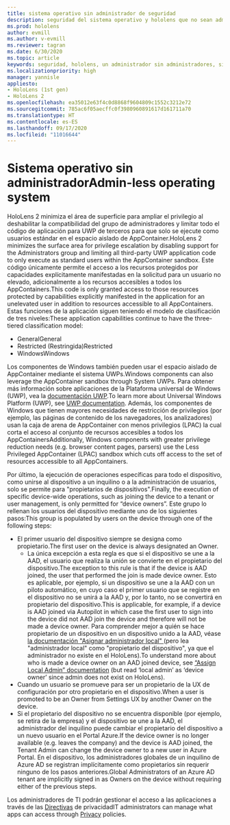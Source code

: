 ```yaml
---
title: sistema operativo sin administrador de seguridad
description: seguridad del sistema operativo y hololens que no sean administradores
ms.prod: hololens
author: evmill
ms.author: v-evmill
ms.reviewer: tagran
ms.date: 6/30/2020
ms.topic: article
keywords: seguridad, hololens, un administrador sin administradores, sin administradores, sistema operativo, sistema operativo sin administradores, administrador, so, so sin administradores, hololens 2, seguridad de hololens2
ms.localizationpriority: high
manager: yannisle
appliesto:
- HoloLens (1st gen)
- HoloLens 2
ms.openlocfilehash: ea35012e63f4c0d8868f9604809c1552c3212e72
ms.sourcegitcommit: 785ac6f05aecffc0f3980960891617d161711a70
ms.translationtype: HT
ms.contentlocale: es-ES
ms.lasthandoff: 09/17/2020
ms.locfileid: "11016644"
---
```

# <span data-ttu-id="29bb0-104">Sistema operativo sin administrador</span><span class="sxs-lookup"><span data-stu-id="29bb0-104">Admin-less operating system</span></span>

<span data-ttu-id="29bb0-105">HoloLens 2 minimiza el área de superficie para ampliar el privilegio al deshabilitar la compatibilidad del grupo de administradores y limitar todo el código de aplicación para UWP de terceros para que solo se ejecute como usuarios estándar en el espacio aislado de AppContainer.</span><span class="sxs-lookup"><span data-stu-id="29bb0-105">HoloLens 2 minimizes the surface area for privilege escalation by disabling support for the Administrators group and limiting all third-party UWP application code to only execute as standard users within the AppContainer sandbox.</span></span> <span data-ttu-id="29bb0-106">Este código únicamente permite el acceso a los recursos protegidos por capacidades explícitamente manifestadas en la solicitud para un usuario no elevado, adicionalmente a los recursos accesibles a todos los AppContainers.</span><span class="sxs-lookup"><span data-stu-id="29bb0-106">This code is only granted access to those resources protected by capabilities explicitly manifested in the application for an unelevated user in addition to resources accessible to all AppContainers.</span></span>
<span data-ttu-id="29bb0-107">Estas funciones de la aplicación siguen teniendo el modelo de clasificación de tres niveles:</span><span class="sxs-lookup"><span data-stu-id="29bb0-107">These application capabilities continue to have the three-tiered classification model:</span></span>
  * <span data-ttu-id="29bb0-108">General</span><span class="sxs-lookup"><span data-stu-id="29bb0-108">General</span></span>
  * <span data-ttu-id="29bb0-109">Restricted (Restringida)</span><span class="sxs-lookup"><span data-stu-id="29bb0-109">Restricted</span></span>
  * <span data-ttu-id="29bb0-110">Windows</span><span class="sxs-lookup"><span data-stu-id="29bb0-110">Windows</span></span>

<span data-ttu-id="29bb0-111">Los componentes de Windows también pueden usar el espacio aislado de AppContainer mediante el sistema UWPs.</span><span class="sxs-lookup"><span data-stu-id="29bb0-111">Windows components can also leverage the AppContainer sandbox through System UWPs.</span></span> <span data-ttu-id="29bb0-112">Para obtener más información sobre aplicaciones de la Plataforma universal de Windows (UWP), vea la [documentación UWP](https://docs.microsoft.com/windows/uwp/).</span><span class="sxs-lookup"><span data-stu-id="29bb0-112">To learn more about Universal Windows Platform (UWP), see [UWP documentation](https://docs.microsoft.com/windows/uwp/).</span></span> <span data-ttu-id="29bb0-113">Además, los componentes de Windows que tienen mayores necesidades de restricción de privilegios (por ejemplo, las páginas de contenido de los navegadores, los analizadores) usan la caja de arena de AppContainer con menos privilegios (LPAC) la cual corta el acceso al conjunto de recursos accesibles a todos los AppContainers</span><span class="sxs-lookup"><span data-stu-id="29bb0-113">Additionally, Windows components with greater privilege reduction needs (e.g. browser content pages, parsers) use the Less Privileged AppContainer (LPAC) sandbox which cuts off access to the set of resources accessible to all AppContainers.</span></span>

<span data-ttu-id="29bb0-114">Por último, la ejecución de operaciones específicas para todo el dispositivo, como unirse al dispositivo a un inquilino o a la administración de usuarios, solo se permite para "propietarios de dispositivos".</span><span class="sxs-lookup"><span data-stu-id="29bb0-114">Finally, the execution of specific device-wide operations, such as joining the device to a tenant or user management, is only permitted for “device owners”.</span></span> <span data-ttu-id="29bb0-115">Este grupo lo rellenan los usuarios del dispositivo mediante uno de los siguientes pasos:</span><span class="sxs-lookup"><span data-stu-id="29bb0-115">This group is populated by users on the device through one of the following steps:</span></span>
  * <span data-ttu-id="29bb0-116">El primer usuario del dispositivo siempre se designa como propietario.</span><span class="sxs-lookup"><span data-stu-id="29bb0-116">The first user on the device is always designated an Owner.</span></span> 
    * <span data-ttu-id="29bb0-117">La única excepción a esta regla es que si el dispositivo se une a la AAD, el usuario que realiza la unión se convierte en el propietario del dispositivo.</span><span class="sxs-lookup"><span data-stu-id="29bb0-117">The exception to this rule is that if the device is AAD joined, the user that performed the join is made device owner.</span></span> <span data-ttu-id="29bb0-118">Esto es aplicable, por ejemplo, si un dispositivo se une a la AAD con un piloto automático, en cuyo caso el primer usuario que se registre en el dispositivo no se unirá a la AAD y, por lo tanto, no se convertirá en propietario del dispositivo.</span><span class="sxs-lookup"><span data-stu-id="29bb0-118">This is applicable, for example, if a device is AAD joined via Autopilot in which case the first user to sign into the device did not AAD join the device and therefore will not be made a device owner.</span></span> <span data-ttu-id="29bb0-119">Para comprender mejor a quién se hace propietario de un dispositivo en un dispositivo unido a la AAD, véase [ la documentación "Asignar administrador local" ](https://docs.microsoft.com/azure/active-directory/devices/assign-local-admin)(pero lea "administrador local" como "propietario del dispositivo", ya que el administrador no existe en el HoloLens).</span><span class="sxs-lookup"><span data-stu-id="29bb0-119">To understand more about who is made a device owner on an AAD joined device, see [“Assign Local Admin” documentation](https://docs.microsoft.com/azure/active-directory/devices/assign-local-admin) (but read ‘local admin’ as ‘device owner’ since admin does not exist on HoloLens).</span></span>
  * <span data-ttu-id="29bb0-120">Cuando un usuario se promueve para ser un propietario de la UX de configuración por otro propietario en el dispositivo.</span><span class="sxs-lookup"><span data-stu-id="29bb0-120">When a user is promoted to be an Owner from Settings UX by another Owner on the device.</span></span>
  * <span data-ttu-id="29bb0-121">Si el propietario del dispositivo no se encuentra disponible (por ejemplo, se retira de la empresa) y el dispositivo se une a la AAD, el administrador del inquilino puede cambiar el propietario del dispositivo a un nuevo usuario en el Portal Azure.</span><span class="sxs-lookup"><span data-stu-id="29bb0-121">If the device owner is no longer available (e.g. leaves the company) and the device is AAD joined, the Tenant Admin can change the device owner to a new user in Azure Portal.</span></span>
<span data-ttu-id="29bb0-122">En el dispositivo, los administradores globales de un inquilino de Azure AD se registran implícitamente como propietarios sin requerir ninguno de los pasos anteriores.</span><span class="sxs-lookup"><span data-stu-id="29bb0-122">Global Administrators of an Azure AD tenant are implicitly signed in as Owners on the device without requiring either of the previous steps.</span></span> 

<span data-ttu-id="29bb0-123">Los administradores de TI podrán gestionar el acceso a las aplicaciones a través de las [Directivas](https://docs.microsoft.com/windows/client-management/mdm/policy-csp-privacy) de privacidad</span><span class="sxs-lookup"><span data-stu-id="29bb0-123">IT administrators can manage what apps can access through [Privacy](https://docs.microsoft.com/windows/client-management/mdm/policy-csp-privacy) policies.</span></span> 
